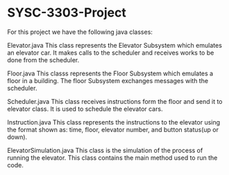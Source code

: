 # SYSC-3303-Project
For this project we have the following java classes:

Elevator.java
This class represents the Elevator Subsystem which emulates an elevator car. It makes calls to the scheduler and receives works to be done from the scheduler.

Floor.java
This classs represents the Floor Subsystem which emulates a floor in a building. The floor Subsystem exchanges messages with the scheduler.

Scheduler.java
This class receives instructions form the floor and send it to elevator class. It is used to schedule the elevator cars. 

Instruction.java
This class represents the instructions to the elevator using the format shown as: time, floor, elevator number, and button status(up or down).

ElevatorSimulation.java
This class is the simulation of the process of running the elevator. This class contains the main method used to run the code.
